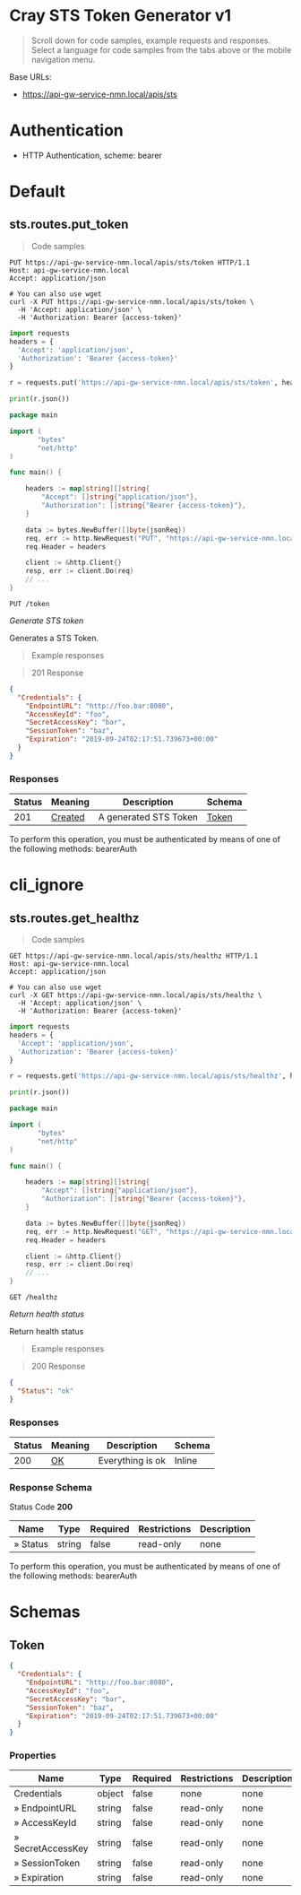 <!-- Generator: Widdershins v4.0.1 -->

<h1 id="cray-sts-token-generator">Cray STS Token Generator v1</h1>

> Scroll down for code samples, example requests and responses. Select a language for code samples from the tabs above or the mobile navigation menu.

Base URLs:

* <a href="https://api-gw-service-nmn.local/apis/sts">https://api-gw-service-nmn.local/apis/sts</a>

# Authentication

- HTTP Authentication, scheme: bearer 

<h1 id="cray-sts-token-generator-default">Default</h1>

## sts.routes.put_token

<a id="opIdsts.routes.put_token"></a>

> Code samples

```http
PUT https://api-gw-service-nmn.local/apis/sts/token HTTP/1.1
Host: api-gw-service-nmn.local
Accept: application/json

```

```shell
# You can also use wget
curl -X PUT https://api-gw-service-nmn.local/apis/sts/token \
  -H 'Accept: application/json' \
  -H 'Authorization: Bearer {access-token}'

```

```python
import requests
headers = {
  'Accept': 'application/json',
  'Authorization': 'Bearer {access-token}'
}

r = requests.put('https://api-gw-service-nmn.local/apis/sts/token', headers = headers)

print(r.json())

```

```go
package main

import (
       "bytes"
       "net/http"
)

func main() {

    headers := map[string][]string{
        "Accept": []string{"application/json"},
        "Authorization": []string{"Bearer {access-token}"},
    }

    data := bytes.NewBuffer([]byte{jsonReq})
    req, err := http.NewRequest("PUT", "https://api-gw-service-nmn.local/apis/sts/token", data)
    req.Header = headers

    client := &http.Client{}
    resp, err := client.Do(req)
    // ...
}

```

`PUT /token`

*Generate STS token*

Generates a STS Token.

> Example responses

> 201 Response

```json
{
  "Credentials": {
    "EndpointURL": "http://foo.bar:8080",
    "AccessKeyId": "foo",
    "SecretAccessKey": "bar",
    "SessionToken": "baz",
    "Expiration": "2019-09-24T02:17:51.739673+00:00"
  }
}
```

<h3 id="sts.routes.put_token-responses">Responses</h3>

|Status|Meaning|Description|Schema|
|---|---|---|---|
|201|[Created](https://tools.ietf.org/html/rfc7231#section-6.3.2)|A generated STS Token|[Token](#schematoken)|

<aside class="warning">
To perform this operation, you must be authenticated by means of one of the following methods:
bearerAuth
</aside>

<h1 id="cray-sts-token-generator-cli_ignore">cli_ignore</h1>

## sts.routes.get_healthz

<a id="opIdsts.routes.get_healthz"></a>

> Code samples

```http
GET https://api-gw-service-nmn.local/apis/sts/healthz HTTP/1.1
Host: api-gw-service-nmn.local
Accept: application/json

```

```shell
# You can also use wget
curl -X GET https://api-gw-service-nmn.local/apis/sts/healthz \
  -H 'Accept: application/json' \
  -H 'Authorization: Bearer {access-token}'

```

```python
import requests
headers = {
  'Accept': 'application/json',
  'Authorization': 'Bearer {access-token}'
}

r = requests.get('https://api-gw-service-nmn.local/apis/sts/healthz', headers = headers)

print(r.json())

```

```go
package main

import (
       "bytes"
       "net/http"
)

func main() {

    headers := map[string][]string{
        "Accept": []string{"application/json"},
        "Authorization": []string{"Bearer {access-token}"},
    }

    data := bytes.NewBuffer([]byte{jsonReq})
    req, err := http.NewRequest("GET", "https://api-gw-service-nmn.local/apis/sts/healthz", data)
    req.Header = headers

    client := &http.Client{}
    resp, err := client.Do(req)
    // ...
}

```

`GET /healthz`

*Return health status*

Return health status

> Example responses

> 200 Response

```json
{
  "Status": "ok"
}
```

<h3 id="sts.routes.get_healthz-responses">Responses</h3>

|Status|Meaning|Description|Schema|
|---|---|---|---|
|200|[OK](https://tools.ietf.org/html/rfc7231#section-6.3.1)|Everything is ok|Inline|

<h3 id="sts.routes.get_healthz-responseschema">Response Schema</h3>

Status Code **200**

|Name|Type|Required|Restrictions|Description|
|---|---|---|---|---|
|» Status|string|false|read-only|none|

<aside class="warning">
To perform this operation, you must be authenticated by means of one of the following methods:
bearerAuth
</aside>

# Schemas

<h2 id="tocS_Token">Token</h2>
<!-- backwards compatibility -->
<a id="schematoken"></a>
<a id="schema_Token"></a>
<a id="tocStoken"></a>
<a id="tocstoken"></a>

```json
{
  "Credentials": {
    "EndpointURL": "http://foo.bar:8080",
    "AccessKeyId": "foo",
    "SecretAccessKey": "bar",
    "SessionToken": "baz",
    "Expiration": "2019-09-24T02:17:51.739673+00:00"
  }
}

```

### Properties

|Name|Type|Required|Restrictions|Description|
|---|---|---|---|---|
|Credentials|object|false|none|none|
|» EndpointURL|string|false|read-only|none|
|» AccessKeyId|string|false|read-only|none|
|» SecretAccessKey|string|false|read-only|none|
|» SessionToken|string|false|read-only|none|
|» Expiration|string|false|read-only|none|

